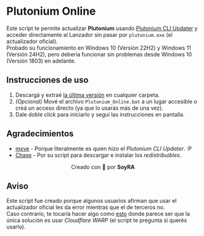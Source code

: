 # Plutonium Online
Este script te permite actualizar **Plutonium** usando [Plutonium CLI Updater](https://github.com/mxve/plutonium-updater.rs) y acceder directamente al Lanzador sin pasar por `plutonium.exe` (el actualizador oficial).\
Probado su funcionamiento en Windows 10 (Versión 22H2) y Windows 11 (Versión 24H2), pero debería funcionar sin problemas desde Windows 10 (Versión 1803) en adelante.

## Instrucciones de uso
1. Descargá y extraé [la última versión](https://github.com/SoyRA/Plutonium_Online/archive/refs/heads/main.zip) en cualquier carpeta.
2. *(Opcional)* Mové el archivo `Plutonium_Online.bat` a un lugar accesible o creá un acceso directo (ya que lo usarás más de una vez).
3. Dale doble click para iniciarlo y seguí las instrucciones en pantalla.

## Agradecimientos
- [mxve](https://mxve.de/) - Porque literalmente es quien hizo el *Plutonium CLI Updater*. :P
- [Chase](https://chse.sh/) - Por su script para descargar e instalar los *redistribuibles*.

<p align="center">Creado con &#x1F92C; por <strong>SoyRA</strong></p>

## Aviso
Este script fue creado porque algunos usuarios afirman que usar el actualizador oficial les da error mientras que el de terceros no.\
Caso contrarío, te tocaría hacer algo como [esto](https://docs.skmedix.pl/troubleshooting/launcher-related#connection-problems) donde parece ser que la única solución es usar *Cloudflare WARP* (el script te pregunta si querés usarlo).
